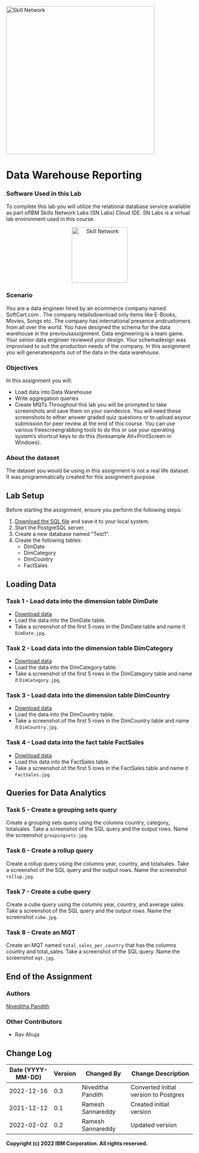 <img src="https://cf-courses-data.s3.us.cloud-object-storage.appdomain.cloud/IBM-DB0321EN-SkillsNetwork/images/IDSN-logo.png" alt="Skill Network" width="400px">


# Data Warehouse Reporting

### Software Used in this Lab
To complete this lab you will utilize the relational database service available as part ofIBM Skills Network Labs (SN Labs) Cloud IDE. SN Labs is a virtual lab environment used in this course.
<p align="center">
  <img src="https://cf-courses-data.s3.us.cloud-object-storage.appdomain.cloud/IBM-DB0321EN-SkillsNetwork/datawarehousing/images/postgresql.png" alt="Skill Network" width="150px">
</p>

### Scenario
You are a data engineer hired by an ecommerce company named SoftCart.com . The company retailsdownload only items like E-Books, Movies, Songs etc. The company has international presence andcustomers from all over the world. You have designed the schema for the data warehouse in the previousassignment. Data engineering is a team game. Your senior data engineer reviewed your design. Your schemadesign was improvised to suit the production needs of the company. In this assignment you will generatereports out of the data in the data warehouse.
### Objectives
In this assignment you will:
- Load data into Data Warehouse
- Write aggregation queries
- Create MQTs
Throughout this lab you will be prompted to take screenshots and save them on your owndevice. You will need these screenshots to either answer graded quiz questions or to upload asyour submission for peer review at the end of this course. You can use various freescreengrabbing tools to do this or use your operating system’s shortcut keys to do this (forexample Alt+PrintScreen in Windows).
### About the dataset
The dataset you would be using in this assignment is not a real life dataset. It was programmatically created for this assignment purpose.


## Lab Setup

Before starting the assignment, ensure you perform the following steps:

1. [Download the SQL file](https://cf-courses-data.s3.us.cloud-object-storage.appdomain.cloud/IBM-DB0321EN-SkillsNetwork/datawarehousing/CREATE_SCRIPT.sql) and save it to your local system.
2. Start the PostgreSQL server.
3. Create a new database named "Test1".
4. Create the following tables:
   - DimDate
   - DimCategory
   - DimCountry
   - FactSales

## Loading Data

### Task 1 - Load data into the dimension table DimDate

- [Download data](https://cf-courses-data.s3.us.cloud-object-storage.appdomain.cloud/IBM-DB0321EN-SkillsNetwork/datawarehousing/data/DimDate.csv
)
- Load the data into the DimDate table.
- Take a screenshot of the first 5 rows in the DimDate table and name it `DimDate.jpg`.

### Task 2 - Load data into the dimension table DimCategory

- [Download data](https://cf-courses-data.s3.us.cloud-object-storage.appdomain.cloud/IBM-DB0321EN-SkillsNetwork/datawarehousing/DimCategory.csv)
- Load the data into the DimCategory table.
- Take a screenshot of the first 5 rows in the DimCategory table and name it `DimCategory.jpg`.

### Task 3 - Load data into the dimension table DimCountry

- [Download data](https://cf-courses-data.s3.us.cloud-object-storage.appdomain.cloud/IBM-DB0321EN-SkillsNetwork/datawarehousing/DimCountry.csv)
- Load the data into the DimCountry table.
- Take a screenshot of the first 5 rows in the DimCountry table and name it `DimCountry.jpg`.

### Task 4 - Load data into the fact table FactSales

- [Download data](https://cf-courses-data.s3.us.cloud-object-storage.appdomain.cloud/IBM-DB0321EN-SkillsNetwork/datawarehousing/FactSales.csv)
- Load this data into the FactSales table.
- Take a screenshot of the first 5 rows in the FactSales table and name it `FactSales.jpg`.

## Queries for Data Analytics

### Task 5 - Create a grouping sets query

Create a grouping sets query using the columns country, category, totalsales. Take a screenshot of the SQL query and the output rows. Name the screenshot `groupingsets.jpg`.

### Task 6 - Create a rollup query

Create a rollup query using the columns year, country, and totalsales. Take a screenshot of the SQL query and the output rows. Name the screenshot `rollup.jpg`.

### Task 7 - Create a cube query

Create a cube query using the columns year, country, and average sales. Take a screenshot of the SQL query and the output rows. Name the screenshot `cube.jpg`.

### Task 8 - Create an MQT

Create an MQT named `total_sales_per_country` that has the columns country and total_sales. Take a screenshot of the SQL query. Name the screenshot `mqt.jpg`.

## End of the Assignment

### Authors

[Niveditha Pandith](https://www.linkedin.com/in/niveditha-pandith-53a057231?utm_medium=Exinfluencer&utm_source=Exinfluencer&utm_content=000026UJ&utm_term=10006555&utm_id=NA-SkillsNetwork-Channel-SkillsNetworkCoursesIBMDB0321ENSkillsNetwork867-2022-01-01)

### Other Contributors
- Rav Ahuja

## Change Log

| Date (YYYY-MM-DD) | Version | Changed By          | Change Description              |
| ------------------ | ------- | ------------------- | -------------------------------- |
| 2022-12-16         | 0.3     | Niveditha Pandith   | Converted initial version to Postgres |
| 2021-12-12         | 0.1     | Ramesh Sannareddy   | Created initial version         |
| 2022-02-02         | 0.2     | Ramesh Sannareddy   | Updated version                |

**Copyright (c) 2022 IBM Corporation. All rights reserved.**

